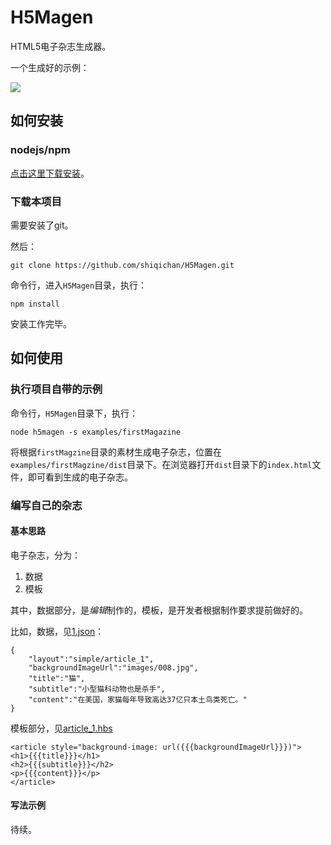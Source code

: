 # H5Magen
HTML5电子杂志生成器。

一个生成好的示例：

![](http://shiqichan.qiniudn.com/simple.demo.h5magen.png)

## 如何安装

### nodejs/npm

[点击这里下载安装](http://nodejs.org/download/)。

### 下载本项目

需要安装了git。

然后：

```
git clone https://github.com/shiqichan/H5Magen.git
```

命令行，进入`H5Magen`目录，执行：

```
npm install
```

安装工作完毕。

## 如何使用

### 执行项目自带的示例

命令行，`H5Magen`目录下，执行：

```
node h5magen -s examples/firstMagazine
```

将根据`firstMagzine`目录的素材生成电子杂志，位置在`examples/firstMagzine/dist`目录下。在浏览器打开`dist`目录下的`index.html`文件，即可看到生成的电子杂志。

### 编写自己的杂志

#### 基本思路

电子杂志，分为：

1. 数据
2. 模板

其中，数据部分，是*编辑*制作的，模板，是开发者根据制作要求提前做好的。

比如，数据，见[1.json](https://github.com/shiqichan/H5Magen/blob/master/examples/firstMagazine/1.json)：

```
{
	"layout":"simple/article_1",
	"backgroundImageUrl":"images/008.jpg",
	"title":"猫",
	"subtitle":"小型猫科动物也是杀手",
	"content":"在美国，家猫每年导致高达37亿只本土鸟类死亡。"
}
```
模板部分，见[article_1.hbs](https://github.com/shiqichan/H5Magen/blob/master/templates/simple/article_1.hbs)

```
<article style="background-image: url({{{backgroundImageUrl}}})">
<h1>{{{title}}}</h1>
<h2>{{{subtitle}}}</h2>
<p>{{{content}}}</p>
</article>
```

#### 写法示例

待续。

